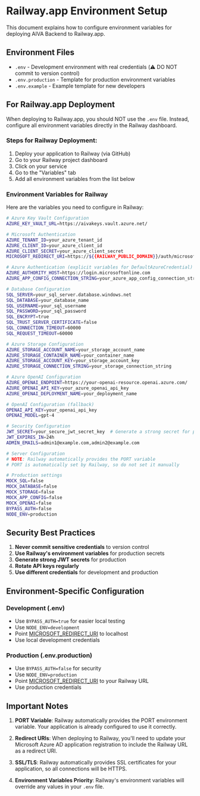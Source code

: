 # Railway.app Environment Setup

This document explains how to configure environment variables for deploying AIVA Backend to Railway.app.

## Environment Files

- `.env` - Development environment with real credentials (⚠️ DO NOT commit to version control)
- `.env.production` - Template for production environment variables
- `.env.example` - Example template for new developers

## For Railway.app Deployment

When deploying to Railway.app, you should NOT use the `.env` file. Instead, configure all environment variables directly in the Railway dashboard.

### Steps for Railway Deployment:

1. Deploy your application to Railway (via GitHub)
2. Go to your Railway project dashboard
3. Click on your service
4. Go to the "Variables" tab
5. Add all environment variables from the list below

### Environment Variables for Railway

Here are the variables you need to configure in Railway:

```bash
# Azure Key Vault Configuration
AZURE_KEY_VAULT_URL=https://aivakeys.vault.azure.net/

# Microsoft Authentication
AZURE_TENANT_ID=your_azure_tenant_id
AZURE_CLIENT_ID=your_azure_client_id
AZURE_CLIENT_SECRET=your_azure_client_secret
MICROSOFT_REDIRECT_URI=https://${{RAILWAY_PUBLIC_DOMAIN}}/auth/microsoft/callback

# Azure Authentication (explicit variables for DefaultAzureCredential)
AZURE_AUTHORITY_HOST=https://login.microsoftonline.com
AZURE_APP_CONFIG_CONNECTION_STRING=your_azure_app_config_connection_string

# Database Configuration
SQL_SERVER=your_sql_server.database.windows.net
SQL_DATABASE=your_database_name
SQL_USERNAME=your_sql_username
SQL_PASSWORD=your_sql_password
SQL_ENCRYPT=true
SQL_TRUST_SERVER_CERTIFICATE=false
SQL_CONNECTION_TIMEOUT=60000
SQL_REQUEST_TIMEOUT=60000

# Azure Storage Configuration
AZURE_STORAGE_ACCOUNT_NAME=your_storage_account_name
AZURE_STORAGE_CONTAINER_NAME=your_container_name
AZURE_STORAGE_ACCOUNT_KEY=your_storage_account_key
AZURE_STORAGE_CONNECTION_STRING=your_storage_connection_string

# Azure OpenAI Configuration
AZURE_OPENAI_ENDPOINT=https://your-openai-resource.openai.azure.com/
AZURE_OPENAI_API_KEY=your_azure_openai_api_key
AZURE_OPENAI_DEPLOYMENT_NAME=your_deployment_name

# OpenAI Configuration (fallback)
OPENAI_API_KEY=your_openai_api_key
OPENAI_MODEL=gpt-4

# Security Configuration
JWT_SECRET=your_secure_jwt_secret_key  # Generate a strong secret for production
JWT_EXPIRES_IN=24h
ADMIN_EMAILS=admin1@example.com,admin2@example.com

# Server Configuration
# NOTE: Railway automatically provides the PORT variable
# PORT is automatically set by Railway, so do not set it manually

# Production settings
MOCK_SQL=false
MOCK_DATABASE=false
MOCK_STORAGE=false
MOCK_APP_CONFIG=false
MOCK_OPENAI=false
BYPASS_AUTH=false
NODE_ENV=production
```

## Security Best Practices

1. **Never commit sensitive credentials** to version control
2. **Use Railway's environment variables** for production secrets
3. **Generate strong JWT secrets** for production
4. **Rotate API keys regularly**
5. **Use different credentials** for development and production

## Environment-Specific Configuration

### Development (.env)
- Use `BYPASS_AUTH=true` for easier local testing
- Use `NODE_ENV=development`
- Point [MICROSOFT_REDIRECT_URI](file://c:\Users\sudhe\Downloads\AIVAMobile%201%202\server\src\index.ts#L32-L32) to localhost
- Use local development credentials

### Production (.env.production)
- Use `BYPASS_AUTH=false` for security
- Use `NODE_ENV=production`
- Point [MICROSOFT_REDIRECT_URI](file://c:\Users\sudhe\Downloads\AIVAMobile%201%202\server\src\index.ts#L32-L32) to your Railway URL
- Use production credentials

## Important Notes

1. **PORT Variable**: Railway automatically provides the PORT environment variable. Your application is already configured to use it correctly.

2. **Redirect URIs**: When deploying to Railway, you'll need to update your Microsoft Azure AD application registration to include the Railway URL as a redirect URI.

3. **SSL/TLS**: Railway automatically provides SSL certificates for your application, so all connections will be HTTPS.

4. **Environment Variables Priority**: Railway's environment variables will override any values in your `.env` file.